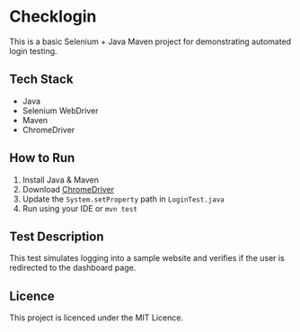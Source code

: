 # Checklogin
This is a basic Selenium + Java Maven project for demonstrating automated login testing.

## Tech Stack

- Java
- Selenium WebDriver
- Maven
- ChromeDriver

## How to Run

1. Install Java & Maven
2. Download [ChromeDriver](https://chromedriver.chromium.org/)
3. Update the `System.setProperty` path in `LoginTest.java`
4. Run using your IDE or `mvn test`

## Test Description

This test simulates logging into a sample website and verifies if the user is redirected to the dashboard page.

## Licence   

This project is licenced under the MIT Licence.

